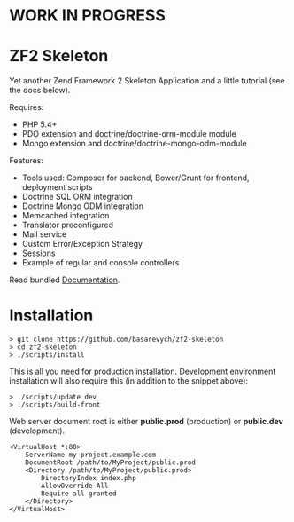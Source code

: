 WORK IN PROGRESS
================

ZF2 Skeleton
============

Yet another Zend Framework 2 Skeleton Application and a little tutorial (see the docs below).

Requires:
* PHP 5.4+
* PDO extension and doctrine/doctrine-orm-module module
* Mongo extension and doctrine/doctrine-mongo-odm-module

Features:
* Tools used: Composer for backend, Bower/Grunt for frontend, deployment scripts
* Doctrine SQL ORM integration
* Doctrine Mongo ODM integration
* Memcached integration
* Translator preconfigured
* Mail service
* Custom Error/Exception Strategy
* Sessions
* Example of regular and console controllers

Read bundled [Documentation](http://basarevych.github.io/zf2-skeleton).

Installation
============

```shell
> git clone https://github.com/basarevych/zf2-skeleton
> cd zf2-skeleton
> ./scripts/install
```

This is all you need for production installation. Development environment installation will also require this (in addition to the snippet above):

```shell
> ./scripts/update dev
> ./scripts/build-front
```

Web server document root is either **public.prod** (production) or **public.dev** (development).

```
<VirtualHost *:80>
    ServerName my-project.example.com
    DocumentRoot /path/to/MyProject/public.prod
    <Directory /path/to/MyProject/public.prod>
        DirectoryIndex index.php
        AllowOverride All
        Require all granted
    </Directory>
</VirtualHost>
```
